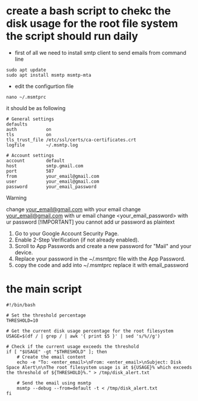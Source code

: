 # create a  bash script to chekc the disk usage for the root file system the script should run daily



- first of all we need to install  smtp client to send emails from command line
```
sudo apt update
sudo apt install msmtp msmtp-mta
```
- edit the configurtion file
```
nano ~/.msmtprc
```
it should be as following 
```
# General settings
defaults
auth           on
tls            on
tls_trust_file /etc/ssl/certs/ca-certificates.crt
logfile        ~/.msmtp.log

# Account settings
account        default
host           smtp.gmail.com
port           587
from           your_email@gmail.com
user           your_email@gmail.com
password       your_email_password
```
> [!WARNING]
> change <your_email@gmail.com> with your email
> change <your_email@gmail.com> with ur email
> change <your_email_password> with ur password
[!IMPORTANT]
> you cannot add ur password as plaintext
1. Go to your Google Account Security Page.
2. Enable 2-Step Verification (if not already enabled).
3. Scroll to App Passwords and create a new password for "Mail" and your device.
4. Replace your password in the ~/.msmtprc file with the App Password.
5. copy the code and add into ~/.msmtprc replace it with email_password
# the main script 
```
#!/bin/bash

# Set the threshold percentage
THRESHOLD=10

# Get the current disk usage percentage for the root filesystem
USAGE=$(df / | grep / | awk '{ print $5 }' | sed 's/%//g')

# Check if the current usage exceeds the threshold
if [ "$USAGE" -gt "$THRESHOLD" ]; then
    # Create the email content
    echo -e "To: <enter_email>\nFrom: <enter_email>\nSubject: Disk Space Alert\n\nThe root filesystem usage is at ${USAGE}% which exceeds the threshold of ${THRESHOLD}%." > /tmp/disk_alert.txt

    # Send the email using msmtp
    msmtp --debug --from=default -t < /tmp/disk_alert.txt
fi
```
